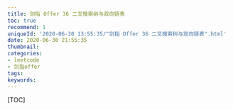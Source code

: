```yaml
---
title: 剑指 Offer 36 二叉搜索树与双向链表
toc: true
recommend: 1
uniqueId: '2020-06-30 13:55:35/"剑指 Offer 36 二叉搜索树与双向链表".html'
date: 2020-06-30 21:55:35
thumbnail:
categories:
- leetcode
- 剑指offer
tags:
keywords:
---
```


[TOC]

<!--more-->
